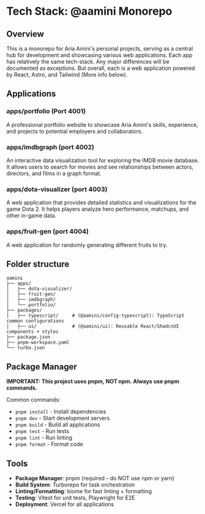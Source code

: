 # Tech Stack: @aamini Monorepo

## Overview

This is a monorepo for Aria Amini's personal projects, serving as a central hub
for development and showcasing various web applications. Each app has relatively
the same tech-stack. Any major differences will be documented as exceptions. But
overall, each is a web application powered by React, Astro, and Tailwind (More
info below).

## Applications

### apps/portfolio (Port 4001)

A professional portfolio website to showcase Aria Amini's skills, experience,
and projects to potential employers and collaborators.

### apps/imdbgraph (port 4002)

An interactive data visualization tool for exploring the IMDB movie database. It
allows users to search for movies and see relationships between actors,
directors, and films in a graph format.

### apps/dota-visualizer (port 4003)

A web application that provides detailed statistics and visualizations for the
game Dota 2. It helps players analyze hero performance, matchups, and other
in-game data.

### apps/fruit-gen (port 4004)

A web application for randomly generating different fruits to try.

## Folder structure

```
aamini
├── apps/
│   ├── dota-visualizer/
│   ├── fruit-gen/
│   ├── imdbgraph/
│   └── portfolio/
├── packages/
│   ├── typescript/     # (@aamini/config-typescript): TypeScript common configurations
│   ├── ui/             # (@aamini/ui): Reusable React/ShadcnUI components + styles
├── package.json
├── pnpm-workspace.yaml
└── turbo.json
```

## Package Manager

**IMPORTANT: This project uses pnpm, NOT npm. Always use pnpm commands.**

Common commands:

- `pnpm install` - Install dependencies
- `pnpm dev` - Start development servers
- `pnpm build` - Build all applications
- `pnpm test` - Run tests
- `pnpm lint` - Run linting
- `pnpm format` - Format code

## Tools

- **Package Manager**: pnpm (required - do NOT use npm or yarn)
- **Build System**: Turborepo for task orchestration
- **Linting/Formatting**: biome for fast linting + formatting
- **Testing**: Vitest for unit tests, Playwright for E2E
- **Deployment**: Vercel for all applications
